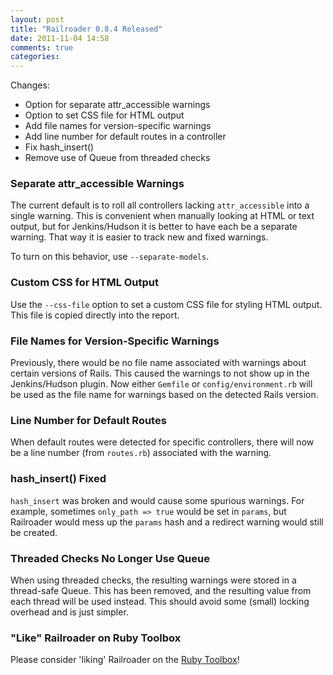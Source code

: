 ```yaml
---
layout: post
title: "Railroader 0.8.4 Released"
date: 2011-11-04 14:58
comments: true
categories: 
---
```


Changes:

 * Option for separate attr_accessible warnings
 * Option to set CSS file for HTML output
 * Add file names for version-specific warnings
 * Add line number for default routes in a controller
 * Fix hash_insert()
 * Remove use of Queue from threaded checks


### Separate attr_accessible Warnings

The current default is to roll all controllers lacking `attr_accessible` into a single warning. This is convenient when manually looking at HTML or text output, but for Jenkins/Hudson it is better to have each be a separate warning. That way it is easier to track new and fixed warnings.

To turn on this behavior, use `--separate-models`.

### Custom CSS for HTML Output

Use the `--css-file` option to set a custom CSS file for styling HTML output. This file is copied directly into the report.

### File Names for Version-Specific Warnings

Previously, there would be no file name associated with warnings about certain versions of Rails. This caused the warnings to not show up in the Jenkins/Hudson plugin. Now either `Gemfile` or `config/environment.rb` will be used as the file name for warnings based on the detected Rails version.

### Line Number for Default Routes

When default routes were detected for specific controllers, there will now be a line number (from `routes.rb`) associated with the warning.

### hash_insert() Fixed

`hash_insert` was broken and would cause some spurious warnings. For example, sometimes `only_path => true` would be set in `params`, but Railroader would mess up the `params` hash and a redirect warning would still be created.

### Threaded Checks No Longer Use Queue

When using threaded checks, the resulting warnings were stored in a thread-safe Queue. This has been removed, and the resulting value from each thread will be used instead. This should avoid some (small) locking overhead and is just simpler.

### "Like" Railroader on Ruby Toolbox

Please consider 'liking' Railroader on the [Ruby Toolbox](https://www.ruby-toolbox.com/projects/railroader)!
